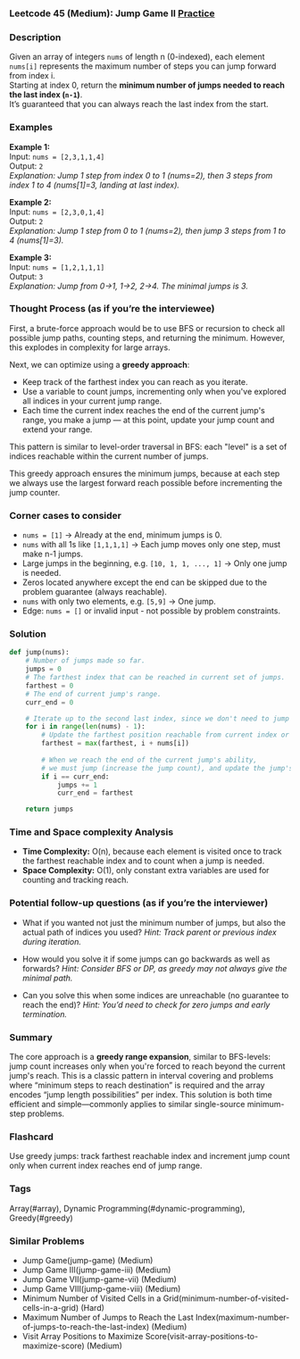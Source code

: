 ### Leetcode 45 (Medium): Jump Game II [Practice](https://leetcode.com/problems/jump-game-ii)

### Description  
Given an array of integers `nums` of length n (0-indexed), each element `nums[i]` represents the maximum number of steps you can jump forward from index i.  
Starting at index 0, return the **minimum number of jumps needed to reach the last index (`n-1`)**.  
It’s guaranteed that you can always reach the last index from the start.

### Examples  

**Example 1:**  
Input: `nums = [2,3,1,1,4]`  
Output: `2`  
*Explanation: Jump 1 step from index 0 to 1 (nums=2), then 3 steps from index 1 to 4 (nums[1]=3, landing at last index).*

**Example 2:**  
Input: `nums = [2,3,0,1,4]`  
Output: `2`  
*Explanation: Jump 1 step from 0 to 1 (nums=2), then jump 3 steps from 1 to 4 (nums[1]=3).*

**Example 3:**  
Input: `nums = [1,2,1,1,1]`  
Output: `3`  
*Explanation: Jump from 0→1, 1→2, 2→4. The minimal jumps is 3.*

### Thought Process (as if you’re the interviewee)  
First, a brute-force approach would be to use BFS or recursion to check all possible jump paths, counting steps, and returning the minimum. However, this explodes in complexity for large arrays.

Next, we can optimize using a **greedy approach**:
- Keep track of the farthest index you can reach as you iterate.
- Use a variable to count jumps, incrementing only when you've explored all indices in your current jump range.
- Each time the current index reaches the end of the current jump's range, you make a jump — at this point, update your jump count and extend your range.

This pattern is similar to level-order traversal in BFS: each "level" is a set of indices reachable within the current number of jumps.

This greedy approach ensures the minimum jumps, because at each step we always use the largest forward reach possible before incrementing the jump counter.

### Corner cases to consider  
- `nums = [1]` → Already at the end, minimum jumps is 0.
- `nums` with all 1s like `[1,1,1,1]` → Each jump moves only one step, must make n-1 jumps.
- Large jumps in the beginning, e.g. `[10, 1, 1, ..., 1]` → Only one jump is needed.
- Zeros located anywhere except the end can be skipped due to the problem guarantee (always reachable).
- `nums` with only two elements, e.g. `[5,9]` → One jump.
- Edge: `nums = []` or invalid input - not possible by problem constraints.

### Solution

```python
def jump(nums):
    # Number of jumps made so far.
    jumps = 0
    # The farthest index that can be reached in current set of jumps.
    farthest = 0
    # The end of current jump's range.
    curr_end = 0

    # Iterate up to the second last index, since we don't need to jump from the very last index.
    for i in range(len(nums) - 1):
        # Update the farthest position reachable from current index or previous farthest.
        farthest = max(farthest, i + nums[i])
        
        # When we reach the end of the current jump's ability,
        # we must jump (increase the jump count), and update the jump's range.
        if i == curr_end:
            jumps += 1
            curr_end = farthest

    return jumps
```

### Time and Space complexity Analysis  

- **Time Complexity:** O(n), because each element is visited once to track the farthest reachable index and to count when a jump is needed.
- **Space Complexity:** O(1), only constant extra variables are used for counting and tracking reach.

### Potential follow-up questions (as if you’re the interviewer)  

- What if you wanted not just the minimum number of jumps, but also the actual path of indices you used?
  *Hint: Track parent or previous index during iteration.*

- How would you solve it if some jumps can go backwards as well as forwards?
  *Hint: Consider BFS or DP, as greedy may not always give the minimal path.*

- Can you solve this when some indices are unreachable (no guarantee to reach the end)?
  *Hint: You’d need to check for zero jumps and early termination.*

### Summary
The core approach is a **greedy range expansion**, similar to BFS-levels: jump count increases only when you're forced to reach beyond the current jump's reach. This is a classic pattern in interval covering and problems where “minimum steps to reach destination” is required and the array encodes “jump length possibilities” per index. This solution is both time efficient and simple—commonly applies to similar single-source minimum-step problems.


### Flashcard
Use greedy jumps: track farthest reachable index and increment jump count only when current index reaches end of jump range.

### Tags
Array(#array), Dynamic Programming(#dynamic-programming), Greedy(#greedy)

### Similar Problems
- Jump Game(jump-game) (Medium)
- Jump Game III(jump-game-iii) (Medium)
- Jump Game VII(jump-game-vii) (Medium)
- Jump Game VIII(jump-game-viii) (Medium)
- Minimum Number of Visited Cells in a Grid(minimum-number-of-visited-cells-in-a-grid) (Hard)
- Maximum Number of Jumps to Reach the Last Index(maximum-number-of-jumps-to-reach-the-last-index) (Medium)
- Visit Array Positions to Maximize Score(visit-array-positions-to-maximize-score) (Medium)